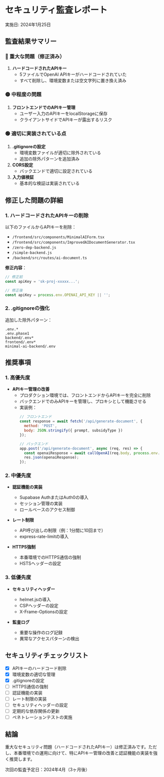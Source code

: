# セキュリティ監査レポート

実施日: 2024年1月25日

## 監査結果サマリー

### 🔴 重大な問題（修正済み）
1. **ハードコードされたAPIキー**
   - 5ファイルでOpenAI APIキーがハードコードされていた
   - すべて削除し、環境変数または空文字列に置き換え済み

### 🟡 中程度の問題
1. **フロントエンドでのAPIキー管理**
   - ユーザー入力のAPIキーをlocalStorageに保存
   - クライアントサイドでAPIキーが露出するリスク

### 🟢 適切に実装されている点
1. **.gitignoreの設定**
   - 環境変数ファイルが適切に除外されている
   - 追加の除外パターンを追加済み
2. **CORS設定**
   - バックエンドで適切に設定されている
3. **入力値検証**
   - 基本的な検証は実装されている

## 修正した問題の詳細

### 1. ハードコードされたAPIキーの削除

以下のファイルからAPIキーを削除：
- `/frontend/src/components/MinimalAIForm.tsx`
- `/frontend/src/components/ImprovedAIDocumentGenerator.tsx`
- `/zero-dep-backend.js`
- `/simple-backend.js`
- `/backend/src/routes/ai-document.ts`

**修正内容**：
```javascript
// 修正前
const apiKey = 'sk-proj-xxxxx...';

// 修正後
const apiKey = process.env.OPENAI_API_KEY || '';
```

### 2. .gitignoreの強化

追加した除外パターン：
```
.env.*
.env.phase1
backend/.env*
frontend/.env*
minimal-ai-backend/.env
```

## 推奨事項

### 1. 高優先度
- **APIキー管理の改善**
  - プロダクション環境では、フロントエンドからAPIキーを完全に削除
  - バックエンドでのみAPIキーを管理し、プロキシとして機能させる
  - 実装例：
    ```javascript
    // フロントエンド
    const response = await fetch('/api/generate-document', {
      method: 'POST',
      body: JSON.stringify({ prompt, subsidyType })
    });
    
    // バックエンド
    app.post('/api/generate-document', async (req, res) => {
      const openaiResponse = await callOpenAI(req.body, process.env.OPENAI_API_KEY);
      res.json(openaiResponse);
    });
    ```

### 2. 中優先度
- **認証機能の実装**
  - Supabase AuthまたはAuth0の導入
  - セッション管理の実装
  - ロールベースのアクセス制御

- **レート制限**
  - API呼び出しの制限（例：1分間に10回まで）
  - express-rate-limitの導入

- **HTTPS強制**
  - 本番環境でのHTTPS通信の強制
  - HSTSヘッダーの設定

### 3. 低優先度
- **セキュリティヘッダー**
  - helmet.jsの導入
  - CSPヘッダーの設定
  - X-Frame-Optionsの設定

- **監査ログ**
  - 重要な操作のログ記録
  - 異常なアクセスパターンの検出

## セキュリティチェックリスト

- [x] APIキーのハードコード削除
- [x] 環境変数の適切な管理
- [x] .gitignoreの設定
- [ ] HTTPS通信の強制
- [ ] 認証機能の実装
- [ ] レート制限の実装
- [ ] セキュリティヘッダーの設定
- [ ] 定期的な依存関係の更新
- [ ] ペネトレーションテストの実施

## 結論

重大なセキュリティ問題（ハードコードされたAPIキー）は修正済みです。ただし、本番環境での運用に向けて、特にAPIキー管理の改善と認証機能の実装を強く推奨します。

次回の監査予定日：2024年4月（3ヶ月後）